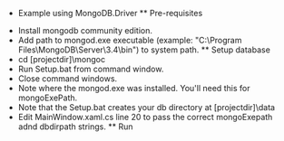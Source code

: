 ﻿* Example using MongoDB.Driver
** Pre-requisites
- Install mongodb community edition. 
- Add path to mongod.exe executable (example: "C:\Program Files\MongoDB\Server\3.4\bin")
  to system path.
** Setup database
- cd [projectdir]\mongoc
- Run Setup.bat from command window.
- Close command windows.
- Note where the mongod.exe was installed. You'll need this for mongoExePath.
- Note that the Setup.bat creates your db directory at [projectdir]\data
- Edit MainWindow.xaml.cs line 20 to pass the correct mongoExepath adnd dbdirpath strings.
** Run


